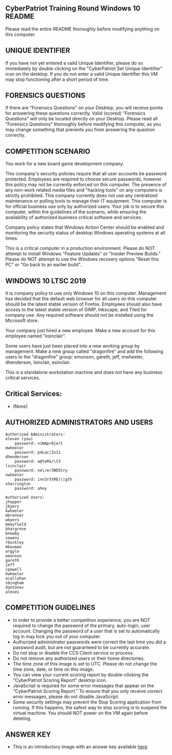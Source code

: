 ## CyberPatriot Training Round Windows 10 README
Please read the entire README thoroughly before modifying anything on this computer.

## UNIQUE IDENTIFIER
If you have not yet entered a valid Unique Identifier, please do so immediately by double clicking on the "CyberPatriot Set Unique Identifier" icon on the desktop. If you do not enter a valid Unique Identifier this VM may stop functioning after a short period of time.


## FORENSICS QUESTIONS
If there are "Forensics Questions" on your Desktop, you will receive points for answering these questions correctly. Valid (scored) "Forensics Questions" will only be located directly on your Desktop. Please read all "Forensics Questions" thoroughly before modifying this computer, as you may change something that prevents you from answering the question correctly.

## COMPETITION SCENARIO

You work for a new board game development company.

This company's security policies require that all user accounts be password protected. Employees are required to choose secure passwords, however this policy may not be currently enforced on this computer. The presence of any non-work related media files and "hacking tools" on any computers is strictly prohibited. This company currently does not use any centralized maintenance or polling tools to manage their IT equipment. This computer is for official business use only by authorized users. Your job is to secure this computer, within the guidelines of the scenario, while ensuring the availability of authorized business critical software and services.

Company policy states that Windows Action Center should be enabled and monitoring the security status of desktop Windows operating systems at all times.

This is a critical computer in a production environment. Please do NOT attempt to install Windows "Feature Updates" or "Insider Preview Builds." Please do NOT attempt to use the Windows recovery options "Reset this PC" or "Go back to an earlier build".


## WINDOWS 10 LTSC 2019
It is company policy to use only Windows 10 on this computer. Management has decided that the default web browser for all users on this computer should be the latest stable version of Firefox. Employees should also have access to the latest stable version of GIMP, Inkscape, and Tiled for company use. Any required software should not be installed using the Microsoft store.

Your company just hired a new employee. Make a new account for this employee named "esinclair".

Some users have just been placed into a new working group by management. Make a new group called "dragonfire" and add the following users to the "dragonfire" group: emunson, gareth, jeff, mwheeler, dhenderson, lsinclair, esinclair.

This is a standalone workstation machine and does not have any business critical services.

## Critical Services:

* (None)

## AUTHORIZED ADMINISTRATORS AND USERS
```
Authorized Administrators:
eleven (you)
	password: niNApr0je(t
mwheeler
	password: p4Lac|In11
dhenderson
	password: w@teRG/\t3
lsinclair
	password: ne\/er3ND5try
nwheeler
	password: inn3r5tRE|\|gth
sharrington
	password: ahoy

Authorized Users:
jhopper
jbyers
kwheeler
mbrenner
wbyers
mmayfield
bhargrove
bnewby
sowens
rbuckley
mbauman
argyle
emunson
gareth
jeff
cpowell
hwheeler
ocallahan
sbingham
dantonov
alexei
```
## COMPETITION GUIDELINES

* In order to provide a better competition experience, you are NOT required to change the password of the primary, auto-login, user account. Changing the password of a user that is set to automatically log in may lock you out of your computer.
* Authorized administrator passwords were correct the last time you did a password audit, but are not guaranteed to be currently accurate.
* Do not stop or disable the CCS Client service or process.
* Do not remove any authorized users or their home directories.
* The time zone of this image is set to UTC. Please do not change the time zone, date, or time on this image.
* You can view your current scoring report by double-clicking the "CyberPatriot Scoring Report" desktop icon.
* JavaScript is required for some error messages that appear on the "CyberPatriot Scoring Report." To ensure that you only receive correct error messages, please do not disable JavaScript.
* Some security settings may prevent the Stop Scoring application from running. If this happens, the safest way to stop scoring is to suspend the virtual machine. You should NOT power on the VM again before deleting.

## ANSWER KEY

* This is an introductory image with an answer key available [here](./CPXVI_Win10_Training_Answer_Key.pdf).